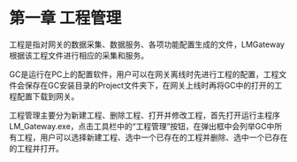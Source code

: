 # 第一章 工程管理

工程是指对网关的数据采集、数据服务、各项功能配置生成的文件，LMGateway根据该工程文件进行相应的采集和服务。

GC是运行在PC上的配置软件，用户可以在网关离线时先进行工程的配置，工程文件会保存在GC安装目录的Project文件夹下，在网关上线时再将GC中的打开的工程配置下载到网关。

工程管理主要分为新建工程、删除工程、打开并修改工程，首先打开运行主程序 LM\_Gateway.exe，点击工具栏中的“工程管理”按钮，在弹出框中会列举GC中所有工程，用户可以选择新建工程、选中一个已存在的工程并删除、选中一个已存在的工程并打开。

